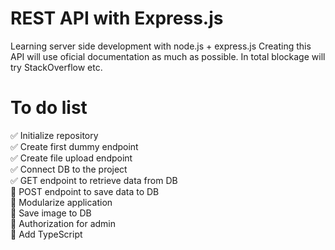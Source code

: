 # REST API with Express.js
Learning server side development with node.js + express.js
Creating this API will use oficial documentation as much as possible.
In total blockage will try StackOverflow etc.  

# To do list
✅ Initialize repository  
✅ Create first dummy endpoint  
✅ Create file upload endpoint  
✅ Connect DB to the project  
✅ GET endpoint to retrieve data from DB  
🔲 POST endpoint to save data to DB  
🔲 Modularize application  
🔲 Save image to DB  
🔲 Authorization for admin  
🔲 Add TypeScript  
